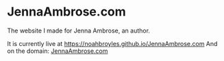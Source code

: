 # JennaAmbrose.com
The website I made for Jenna Ambrose, an author.

It is currently live at https://noahbroyles.github.io/JennaAmbrose.com
And on the domain: [JennaAmbrose.com](https://jennaambrose.com)

